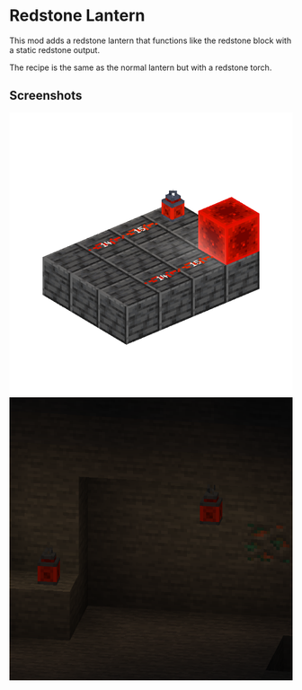 # Redstone Lantern

This mod adds a redstone lantern that functions like the redstone block with a static redstone output.

The recipe is the same as the normal lantern but with a redstone torch.

## Screenshots

![](screenshots/is_redstone_block.png)
![](screenshots/cave.png)
